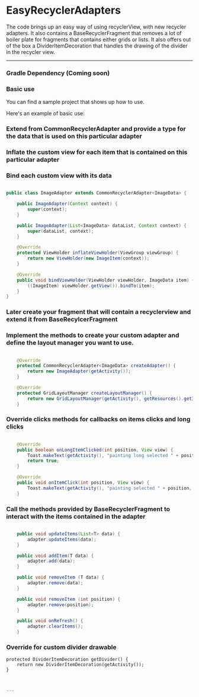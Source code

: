 # EasyRecyclerAdapters

The code brings up an easy way of using recyclerView, with new recycler adapters. It also contains a BaseRecyclerFragment that removes a lot of boiler plate for fragments that contains either grids or lists.
It also offers out of the box a DividerItemDecoration that handles the drawing of the divider in the recycler view.

---

### Gradle Dependency (Coming soon)

### Basic use

You can find a sample project that shows up how to use.

Here's an example of basic use:

### Extend from CommonRecyclerAdapter and provide a type for the data that is used on this particular adapter
### Inflate the custom view for each item that is contained on this particular adapter
### Bind each custom view with its data

```java

public class ImageAdapter extends CommonRecyclerAdapter<ImageData> {

    public ImageAdapter(Context context) {
        super(context);
    }

    public ImageAdapter(List<ImageData> dataList, Context context) {
        super(dataList, context);
    }

    @Override
    protected ViewHolder inflateViewHolder(ViewGroup viewGroup) {
        return new ViewHolder(new ImageItem(context));
    }

    @Override
    public void bindViewHolder(ViewHolder viewHolder, ImageData item) {
        ((ImageItem) viewHolder.getView()).bindTo(item);
    }
}

```

### Later create your fragment that will contain a recyclerview and extend it from BaseRecylcerFragment
### Implement the methods to create your custom adapter and define the layout manager you want to use.


```java

    @Override
    protected CommonRecyclerAdapter<ImageData> createAdapter() {
        return new ImageAdapter(getActivity());
    }

    @Override
    protected GridLayoutManager createLayoutManager() {
        return new GridLayoutManager(getActivity(), getResources().getInteger(R.integer.grid_columns));
    }
```

### Override clicks methods for callbacks on items clicks and long clicks
```java

    @Override
    public boolean onLongItemClicked(int position, View view) {
        Toast.makeText(getActivity(), "painting long selected " + position, Toast.LENGTH_LONG).show();
        return true;
    }

    @Override
    public void onItemClick(int position, View view) {
        Toast.makeText(getActivity(), "painting selected " + position, Toast.LENGTH_LONG).show();
    }
```

### Call the methods provided by BaseRecyclerFragment to interact with the items contained in the adapter
```java

    public void updateItems(List<T> data) {
        adapter.updateItems(data);
    }

    public void addItem(T data) {
        adapter.add(data);
    }

    public void removeItem (T data) {
        adapter.remove(data);
    }

    public void removeItem (int position) {
        adapter.remove(position);
    }

    public void onRefresh() {
        adapter.clearItems();
    }
```

### Override for custom divider drawable

    protected DividerItemDecoration getDivider() {
        return new DividerItemDecoration(getActivity());
    }
```java


---

